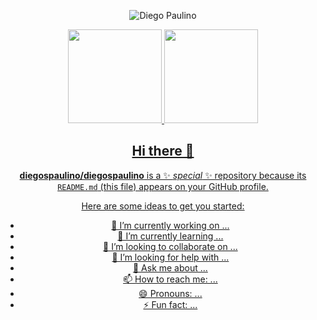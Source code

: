<p align="center">
  <img src="https://komarev.com/ghpvc/?username=diegospaulino&color=red&style=for-the-badge&label=VISUALIZAÇÕES+DESTE+PERFIL" alt="Diego Paulino" />
</p>
<div align="center">
  <a href="https://github.com/diegospaulino">
  <img height="150em" src="https://github-readme-stats.vercel.app/api?username=diegospaulino&show_icons=true&theme=shadow_blue&include_all_commits=true&count_private=true"/>
  <img height="150em" src="https://github-readme-stats.vercel.app/api/top-langs/?username=diegospaulino&layout=compact&langs_count=16&theme=shadow_blue&hide=LUA,SCSS,html,tex,jupyter%20notebook&hide_progress=true"/>
<div>

## Hi there 👋

**diegospaulino/diegospaulino** is a ✨ _special_ ✨ repository because its `README.md` (this file) appears on your GitHub profile.

Here are some ideas to get you started:

- 🔭 I’m currently working on ...
- 🌱 I’m currently learning ...
- 👯 I’m looking to collaborate on ...
- 🤔 I’m looking for help with ...
- 💬 Ask me about ...
- 📫 How to reach me: ...
- 😄 Pronouns: ...
- ⚡ Fun fact: ...
